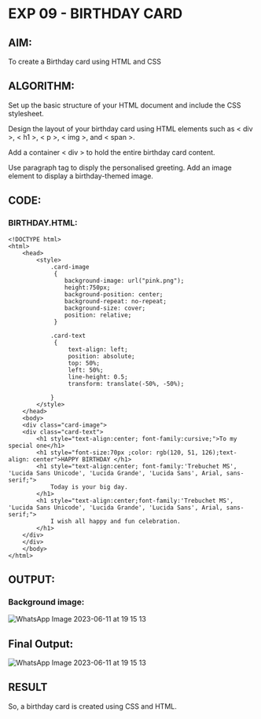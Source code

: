 # EXP 09 - BIRTHDAY CARD
## AIM:
To create a Birthday card using HTML and CSS

## ALGORITHM:
Set up the basic structure of your HTML document and include the CSS stylesheet.

Design the layout of your birthday card using HTML elements such as < div >, < h1 >, < p >, < img >, and < span >.

Add a container < div > to hold the entire birthday card content.

Use paragraph tag to disply the personalised greeting. Add an image element to display a birthday-themed image.

## CODE:
### BIRTHDAY.HTML:
~~~
<!DOCTYPE html>
<html>
    <head>
        <style>
            .card-image
             {
                background-image: url("pink.png");
                height:750px;
                background-position: center;
                background-repeat: no-repeat;
                background-size: cover;
                position: relative;
             }

            .card-text
             {
                 text-align: left;
                 position: absolute;
                 top: 50%;
                 left: 50%;
                 line-height: 0.5;
                 transform: translate(-50%, -50%);
                 
            }
        </style>
    </head>
    <body>
    <div class="card-image">
    <div class="card-text">
        <h1 style="text-align:center; font-family:cursive;">To my special one</h1>
        <h1 style="font-size:70px ;color: rgb(120, 51, 126);text-align: center">HAPPY BIRTHDAY </h1>
        <h1 style="text-align:center; font-family:'Trebuchet MS', 'Lucida Sans Unicode', 'Lucida Grande', 'Lucida Sans', Arial, sans-serif;">
            Today is your big day.
        </h1>
        <h1 style="text-align:center;font-family:'Trebuchet MS', 'Lucida Sans Unicode', 'Lucida Grande', 'Lucida Sans', Arial, sans-serif;">
            I wish all happy and fun celebration.
        </h1>
    </div>
    </div>
    </body>
</html>
~~~
## OUTPUT:
### Background image:
![WhatsApp Image 2023-06-11 at 19 15 13](https://github.com/SdMdZahi7/Birthday-card/assets/94187572/559b89e8-8c4a-40db-b315-1cada3e810d8)
## Final Output:
![WhatsApp Image 2023-06-11 at 19 15 13](https://github.com/SdMdZahi7/Birthday-card/assets/94187572/4d6ed173-a8af-401f-8aba-d2e2c66b46a2)


## RESULT
So, a birthday card is created using CSS and HTML.
